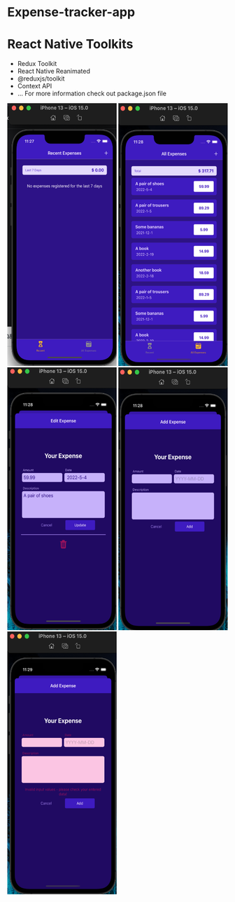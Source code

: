 # Expense-tracker-app


# React Native Toolkits
- Redux Toolkit
- React Native Reanimated
- @reduxjs/toolkit
- Context API
- ... For more information check out package.json file


<img src="./screenshot1.png" width="250" height="600">
<img src="./screenshot2.png" width="250" height="600">
<img src="./screenshot3.png" width="250" height="600">
<img src="./screenshot4.png" width="250" height="600">
<img src="./screenshot5.png" width="250" height="600">
